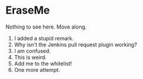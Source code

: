 EraseMe
=======
Nothing to see here.  Move along.

1. I added a stupid remark.
2. Why isn't the Jenkins pull request plugin working?
3. I am confused.
4. This is weird.
5. Add me to the whitelist!
6. One more attempt.
